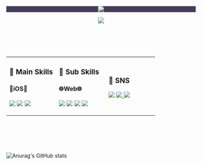 <header>
  <div align="center" style="background-color: #453C59">
    <img src="https://capsule-render.vercel.app/api?type=transparent&color=0:453C59,30:C79BF2,100:2C3140&fontColor=B0BAD9&height=300&section=header&text=Bucky's%20Github!&fontAlign=50&fontAlign=70&fontSize=90&desc=Welcome%20to%20my%20GitHub&descSize=30&descAlign=70&descAlignY=70&textBg=true" />
  </div>
  
  [![ ](https://hits.seeyoufarm.com/api/count/incr/badge.svg?url=https%3A%2F%2Fgithub.com%2FBucky5683%2Fhit-counter&count_bg=%23D9D59A&title_bg=%23143959&icon=pinboard.svg&icon_color=%23F2F2F2&title=hits&edge_flat=false)](https://hits.seeyoufarm.com/)
</header>

<div align="center">
  <br/>
  <table style="width: 100%;, border: 0;">
    <tr>
      <td style="width: 33.33%;">
        <div class="mainSkill">
          <h3>📌 Main Skills</h3>
          <h4>
            🍎iOS🍎
          </h4>
          <p>
            <img src="https://img.shields.io/badge/Swift-F05138?style=flat-square&logo=Swift&logoColor=white"/>
            <img src="https://img.shields.io/badge/SwiftUI-056CF2?style=flat-square&logo=Swift&logoColor=white"/>
            <img src="https://img.shields.io/badge/UIKit-05AFF2?style=flat-square&logo=Swift&logoColor=white"/>
          </p>
        </div>
      </td>
      <td style="width: 33.33%;">
        <div class="subSkill">
          <h3>📌 Sub Skills</h3>
          <h4>
            🌐Web🌐
          </h4>
          <p>
            <img src="https://img.shields.io/badge/CSS3-1572B6?style=flat-square&logo=css3&logoColor=white"/>
            <img src="https://img.shields.io/badge/HTML5-E34F26?style=flat-square&logo=html5&logoColor=white"/>
            <img src="https://img.shields.io/badge/JavaScript-F7DF1E?style=flat-square&logo=javascript&logoColor=black"/>
            <img src="https://img.shields.io/badge/Vue.js-4FC08D?style=flat-square&logo=vue.js&logoColor=white">
          </p>
        </div>
      </td>
      <td style="width: 33.33%;">
        <div class="SNS">
          <h3>💬 SNS</h3>
          <p>
            <img src="https://img.shields.io/badge/bucky5683@gmail.com-EA4335?style=flat-square&logo=Gmail&logoColor=white"/>
            <a href="https://www.instagram.com/sy8_546/">
              <img src="https://img.shields.io/badge/Instagram-DD2A7B?style=flat-square&logo=Instagram&logoColor=white"/>
            </a>
            <a href="https://sy5683.tistory.com/"><img src="https://img.shields.io/badge/Tistory-000000?style=flat-square&logo=Tistory&logoColor=white"/></a>
          </p>
        </div>
      </td>
    </tr>
  </table>
  <br/>
  <br/>
  <br/>
  <br/>
  <!--![Top Langs](https://github-readme-stats.vercel.app/api/top-langs/?username=Bucky5683&layout=donut)-->
</div>

<footer>
  
  ![Anurag's GitHub stats](https://github-readme-stats.vercel.app/api?username=Bucky5683&show_icons=true&theme=material-palenight)
</footer>
